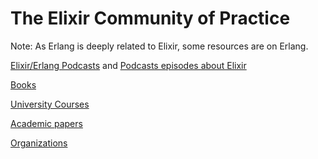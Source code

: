 # The Elixir Community of Practice

Note: As Erlang is deeply related to Elixir, some resources are on Erlang.

[Elixir/Erlang Podcasts](podcasts.md) and [Podcasts episodes about Elixir](podcast_episodes.md)

[Books](books.md)

[University Courses](university_courses.md)

[Academic papers](https://erlef.org/academic-papers/)

[Organizations](organizations.md)



